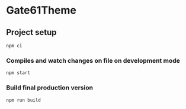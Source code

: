 # Gate61Theme
## Project setup
```
npm ci
```

### Compiles and watch changes on file on development mode
```
npm start
```

### Build final production version 

```
npm run build
```
